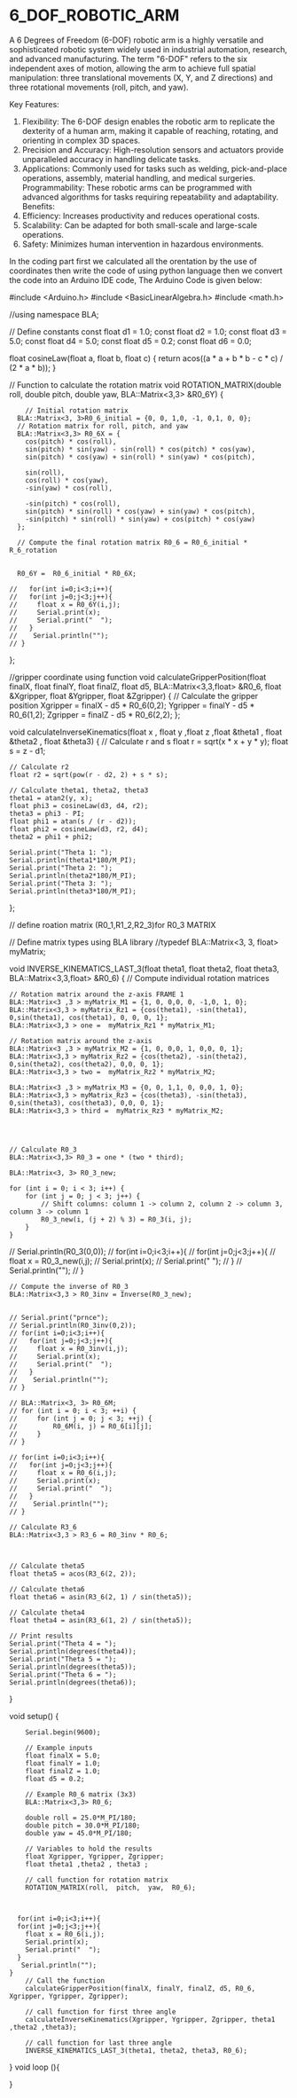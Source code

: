 # 6_DOF_ROBOTIC_ARM
A 6 Degrees of Freedom (6-DOF) robotic arm is a highly versatile and sophisticated robotic system widely used in industrial automation, research, and advanced manufacturing. The term "6-DOF" refers to the six independent axes of motion, allowing the arm to achieve full spatial manipulation: three translational movements (X, Y, and Z directions) and three rotational movements (roll, pitch, and yaw).

Key Features:
1. Flexibility: The 6-DOF design enables the robotic arm to replicate the dexterity of a human arm, making it capable of reaching, rotating, and orienting in complex 3D spaces.
2. Precision and Accuracy: High-resolution sensors and actuators provide unparalleled accuracy in handling delicate tasks.
3. Applications: Commonly used for tasks such as welding, pick-and-place operations, assembly, material handling, and medical surgeries.
Programmability: These robotic arms can be programmed with advanced algorithms for tasks requiring repeatability and adaptability.
Benefits:
1. Efficiency: Increases productivity and reduces operational costs.
2. Scalability: Can be adapted for both small-scale and large-scale operations.
3. Safety: Minimizes human intervention in hazardous environments.

In the coding part first we calculated all the orentation by the use of coordinates then write the code of using python language then we convert the code into an Arduino IDE code,
The Arduino Code is given below:

#include <Arduino.h>
#include <BasicLinearAlgebra.h>
#include <math.h>

//using namespace BLA;



// Define constants
const float d1 = 1.0;
const float d2 = 1.0;
const float d3 = 5.0;
const float d4 = 5.0;
const float d5 = 0.2;
const float d6 = 0.0;



float cosineLaw(float a, float b, float c) {
    return acos((a * a + b * b - c * c) / (2 * a * b));
}




// Function to calculate the rotation matrix
void ROTATION_MATRIX(double roll, double pitch, double yaw, BLA::Matrix<3,3> &R0_6Y) {


        // Initial rotation matrix
      BLA::Matrix<3, 3>R0_6_initial = {0, 0, 1,0, -1, 0,1, 0, 0};
      // Rotation matrix for roll, pitch, and yaw
      BLA::Matrix<3,3> R0_6X = {
        cos(pitch) * cos(roll),
        sin(pitch) * sin(yaw) - sin(roll) * cos(pitch) * cos(yaw),
        sin(pitch) * cos(yaw) + sin(roll) * sin(yaw) * cos(pitch),

        sin(roll),
        cos(roll) * cos(yaw),
        -sin(yaw) * cos(roll),

        -sin(pitch) * cos(roll),
        sin(pitch) * sin(roll) * cos(yaw) + sin(yaw) * cos(pitch),
        -sin(pitch) * sin(roll) * sin(yaw) + cos(pitch) * cos(yaw)
      };

      // Compute the final rotation matrix R0_6 = R0_6_initial * R_6_rotation
      

      R0_6Y =  R0_6_initial * R0_6X;
      
    //   for(int i=0;i<3;i++){
    //   for(int j=0;j<3;j++){
    //     float x = R0_6Y(i,j);
    //     Serial.print(x);
    //     Serial.print("  ");
    //   }
    //    Serial.println("");
    // }


      
};


//gripper coordinate using function
void calculateGripperPosition(float finalX, float finalY, float finalZ, float d5, BLA::Matrix<3,3,float> &R0_6, float &Xgripper, float &Ygripper, float &Zgripper) {
    // Calculate the gripper position
    Xgripper = finalX - d5 * R0_6(0,2);
    Ygripper = finalY - d5 * R0_6(1,2);
    Zgripper = finalZ - d5 * R0_6(2,2);
};



void calculateInverseKinematics(float x , float y ,float z ,float &theta1 , float &theta2 , float &theta3) {
    // Calculate r and s
    float r = sqrt(x * x + y * y);
    float s = z - d1;

    // Calculate r2
    float r2 = sqrt(pow(r - d2, 2) + s * s);

    // Calculate theta1, theta2, theta3
    theta1 = atan2(y, x);
    float phi3 = cosineLaw(d3, d4, r2);
    theta3 = phi3 - PI;
    float phi1 = atan(s / (r - d2));
    float phi2 = cosineLaw(d3, r2, d4);
    theta2 = phi1 + phi2;

    Serial.print("Theta 1: ");
    Serial.println(theta1*180/M_PI);
    Serial.print("Theta 2: ");
    Serial.println(theta2*180/M_PI);
    Serial.print("Theta 3: ");
    Serial.println(theta3*180/M_PI);
};



// define roation matrix (R0_1,R1_2,R2_3)for R0_3 MATRIX 

// Define matrix types using BLA library
//typedef BLA::Matrix<3, 3, float> myMatrix;



    

void INVERSE_KINEMATICS_LAST_3(float theta1, float theta2, float theta3, BLA::Matrix<3,3,float> &R0_6) {
    // Compute individual rotation matrices

     
    // Rotation matrix around the z-axis FRAME 1 
    BLA::Matrix<3 ,3 > myMatrix_M1 = {1, 0, 0,0, 0, -1,0, 1, 0};
    BLA::Matrix<3,3 > myMatrix_Rz1 = {cos(theta1), -sin(theta1), 0,sin(theta1), cos(theta1), 0, 0, 0, 1};
    BLA::Matrix<3,3 > one =  myMatrix_Rz1 * myMatrix_M1;
    
    // Rotation matrix around the z-axis
    BLA::Matrix<3 ,3 > myMatrix_M2 = {1, 0, 0,0, 1, 0,0, 0, 1};
    BLA::Matrix<3,3 > myMatrix_Rz2 = {cos(theta2), -sin(theta2), 0,sin(theta2), cos(theta2), 0,0, 0, 1};
    BLA::Matrix<3,3 > two =  myMatrix_Rz2 * myMatrix_M2;

    BLA::Matrix<3 ,3 > myMatrix_M3 = {0, 0, 1,1, 0, 0,0, 1, 0};
    BLA::Matrix<3,3 > myMatrix_Rz3 = {cos(theta3), -sin(theta3), 0,sin(theta3), cos(theta3), 0,0, 0, 1};
    BLA::Matrix<3,3 > third =  myMatrix_Rz3 * myMatrix_M2;

    

    
    // Calculate R0_3
    BLA::Matrix<3,3> R0_3 = one * (two * third);  
     
    BLA::Matrix<3, 3> R0_3_new;

    for (int i = 0; i < 3; i++) {
        for (int j = 0; j < 3; j++) {
            // Shift columns: column 1 -> column 2, column 2 -> column 3, column 3 -> column 1
            R0_3_new(i, (j + 2) % 3) = R0_3(i, j);
        }
    }




   // Serial.println(R0_3(0,0));
    // for(int i=0;i<3;i++){
    //   for(int j=0;j<3;j++){
    //     float x = R0_3_new(i,j);
    //     Serial.print(x);
    //     Serial.print("  ");
    //   }
    //    Serial.println("");
    // }

    // Compute the inverse of R0_3                      
    BLA::Matrix<3,3 > R0_3inv = Inverse(R0_3_new);


    // Serial.print("prnce");
    // Serial.println(R0_3inv(0,2));
    // for(int i=0;i<3;i++){
    //   for(int j=0;j<3;j++){
    //     float x = R0_3inv(i,j);
    //     Serial.print(x);
    //     Serial.print("  ");
    //   }
    //    Serial.println("");
    // }
                                                           
    // BLA::Matrix<3, 3> R0_6M;
    // for (int i = 0; i < 3; ++i) {
    //     for (int j = 0; j < 3; ++j) {
    //         R0_6M(i, j) = R0_6[i][j];
    //     } 
    // }

    // for(int i=0;i<3;i++){
    //   for(int j=0;j<3;j++){
    //     float x = R0_6(i,j);
    //     Serial.print(x);
    //     Serial.print("  ");
    //   }
    //    Serial.println("");
    // }

    // Calculate R3_6
    BLA::Matrix<3,3 > R3_6 = R0_3inv * R0_6;
    
    

    // Calculate theta5
    float theta5 = acos(R3_6(2, 2));

    // Calculate theta6
    float theta6 = asin(R3_6(2, 1) / sin(theta5));

    // Calculate theta4
    float theta4 = asin(R3_6(1, 2) / sin(theta5));

    // Print results
    Serial.print("Theta 4 = ");
    Serial.println(degrees(theta4));
    Serial.print("Theta 5 = ");
    Serial.println(degrees(theta5));
    Serial.print("Theta 6 = ");
    Serial.println(degrees(theta6));
}




void setup() {
        
        Serial.begin(9600);

        // Example inputs
        float finalX = 5.0;
        float finalY = 1.0;
        float finalZ = 1.0;
        float d5 = 0.2;

        // Example R0_6 matrix (3x3)
        BLA::Matrix<3,3> R0_6;

        double roll = 25.0*M_PI/180;
        double pitch = 30.0*M_PI/180;
        double yaw = 45.0*M_PI/180;

        // Variables to hold the results
        float Xgripper, Ygripper, Zgripper;
        float theta1 ,theta2 , theta3 ;

        // call function for rotation matrix
        ROTATION_MATRIX(roll,  pitch,  yaw,  R0_6);

      

      for(int i=0;i<3;i++){
      for(int j=0;j<3;j++){
        float x = R0_6(i,j);
        Serial.print(x);
        Serial.print("  ");
      }
       Serial.println("");
    }
        // Call the function
        calculateGripperPosition(finalX, finalY, finalZ, d5, R0_6, Xgripper, Ygripper, Zgripper);

        // call function for first three angle
        calculateInverseKinematics(Xgripper, Ygripper, Zgripper, theta1 ,theta2 ,theta3);

        // call function for last three angle
        INVERSE_KINEMATICS_LAST_3(theta1, theta2, theta3, R0_6);
}
void loop (){

}
